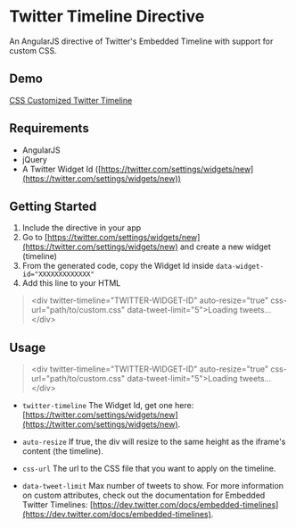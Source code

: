 # Twitter Timeline Directive
An AngularJS directive of Twitter's Embedded Timeline with support for custom CSS.

## Demo
[CSS Customized Twitter Timeline](http://userapp-io.github.io/twitter-timeline-angularjs/demo/demo.html)

## Requirements

* AngularJS
* jQuery
* A Twitter Widget Id ([https://twitter.com/settings/widgets/new](https://twitter.com/settings/widgets/new))

## Getting Started

1. Include the directive in your app
2. Go to [https://twitter.com/settings/widgets/new](https://twitter.com/settings/widgets/new) and create a new widget (timeline)
3. From the generated code, copy the Widget Id inside ``data-widget-id="XXXXXXXXXXXXX"``
4. Add this line to your HTML
    
> &lt;div twitter-timeline="TWITTER-WIDGET-ID" auto-resize="true" css-url="path/to/custom.css" data-tweet-limit="5"&gt;Loading tweets...&lt;/div&gt;

## Usage
> &lt;div twitter-timeline="TWITTER-WIDGET-ID" auto-resize="true" css-url="path/to/custom.css" data-tweet-limit="5"&gt;Loading tweets...&lt;/div&gt;

* ``twitter-timeline``
The Widget Id, get one here: [https://twitter.com/settings/widgets/new](https://twitter.com/settings/widgets/new).

* ``auto-resize``
If true, the div will resize to the same height as the iframe's content (the timeline).

* ``css-url``
The url to the CSS file that you want to apply on the timeline.

* ``data-tweet-limit``
Max number of tweets to show. For more information on custom attributes, check out the documentation for Embedded Twitter Timelines: [https://dev.twitter.com/docs/embedded-timelines](https://dev.twitter.com/docs/embedded-timelines).
